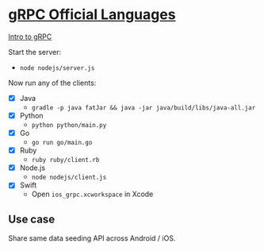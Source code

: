 # [gRPC Official Languages](https://grpc.io/docs/quickstart/)

[Intro to gRPC](https://docs.google.com/presentation/d/1dgI09a-_4dwBMLyqfwchvS6iXtbcISQPLAXL6gSYOcc/edit#slide=id.g1c2bc22a4a_0_0)

Start the server:
- `node nodejs/server.js`

Now run any of the clients:

- [x] Java
  - `gradle -p java fatJar && java -jar java/build/libs/java-all.jar`
- [x] Python
  - `python python/main.py`
- [x] Go
  - `go run go/main.go`
- [x] Ruby
  - `ruby ruby/client.rb`
- [x] Node.js
  - `node nodejs/client.js`
- [x] Swift
  - Open `ios_grpc.xcworkspace` in Xcode

## Use case

Share same data seeding API across Android / iOS.
